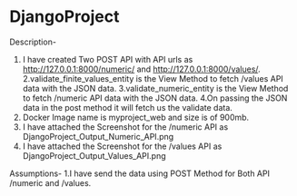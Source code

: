 # DjangoProject
 
Description-
1. I have created Two POST API with API urls as http://127.0.0.1:8000/numeric/ and http://127.0.0.1:8000/values/.
2.validate_finite_values_entity is the View Method to fetch /values API data with the JSON data.
3.validate_numeric_entity is the View Method to fetch /numeric API data with the JSON data.
4.On passing the JSON data in the post method it will fetch us the validate data.
5. Docker Image name is myproject_web and size is of 900mb.
6. I have attached the Screenshot for the /numeric API as DjangoProject_Output_Numeric_API.png 
7. I have attached the Screenshot for the /values API as DjangoProject_Output_Values_API.png 
 
Assumptions-
1.I have send the data using POST Method for Both API /numeric and /values.
